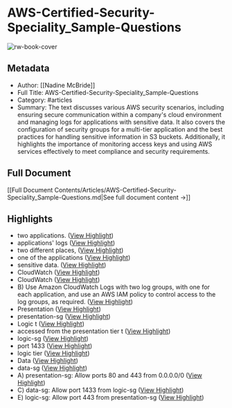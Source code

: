 # AWS-Certified-Security-Speciality_Sample-Questions

![rw-book-cover](https://readwise-assets.s3.amazonaws.com/media/reader/parsed_document_assets/294131109/UFcly_q0_48vfkj6B6Rwhk0ohxsduRxgONYF9pEn--4-cove_8tCJ6WR.png)

## Metadata
- Author: [[Nadine McBride]]
- Full Title: AWS-Certified-Security-Speciality_Sample-Questions
- Category: #articles
- Summary: The text discusses various AWS security scenarios, including ensuring secure communication within a company's cloud environment and managing logs for applications with sensitive data. It also covers the configuration of security groups for a multi-tier application and the best practices for handling sensitive information in S3 buckets. Additionally, it highlights the importance of monitoring access keys and using AWS services effectively to meet compliance and security requirements.

## Full Document
[[Full Document Contents/Articles/AWS-Certified-Security-Speciality_Sample-Questions.md|See full document content →]]

## Highlights
- two applications. ([View Highlight](https://read.readwise.io/read/01jrzte0jzr5w1w0ztt6jhhpke))
- applications' logs ([View Highlight](https://read.readwise.io/read/01jrztmaw0cvxtbgv7mwbnd19z))
- two different places, ([View Highlight](https://read.readwise.io/read/01jrztmf6hytswfw8xbwczbjje))
- one of the applications ([View Highlight](https://read.readwise.io/read/01jrztpbhcgekkaph6s95a8e7h))
- sensitive data. ([View Highlight](https://read.readwise.io/read/01jrztpeax8p9r9ztg7pmfvtdw))
- CloudWatch ([View Highlight](https://read.readwise.io/read/01jrztq6qej8ww5nrmr66h4e13))
- CloudWatch ([View Highlight](https://read.readwise.io/read/01jrztyd7bzpw0vwrredsa70kp))
- B) Use Amazon CloudWatch Logs with two log groups, with one for each application, and use an AWS IAM policy to control access to the log groups, as required. ([View Highlight](https://read.readwise.io/read/01jrzvh271czs3cv2kez92dpjt))
- Presentation ([View Highlight](https://read.readwise.io/read/01js1gad8k6cgj0rm45x6e991s))
- presentation-sg ([View Highlight](https://read.readwise.io/read/01js1gajqda7zsvpabtqdmjnvs))
- Logic t ([View Highlight](https://read.readwise.io/read/01js1gaf1qdra7hpj52nrrxnf3))
- accessed from the presentation tier t ([View Highlight](https://read.readwise.io/read/01js1gb3sznbcqjbj67vb7e6yy))
- logic-sg ([View Highlight](https://read.readwise.io/read/01js1gam8c3r33s343dqss921h))
- port 1433 ([View Highlight](https://read.readwise.io/read/01js1g9mq9vagbgnpd52pxwtrq))
- logic tier ([View Highlight](https://read.readwise.io/read/01js1g9ysenqm0ez7cq7xgqssy))
- Data ([View Highlight](https://read.readwise.io/read/01js1gagqw1hyrx4agh68gy73r))
- data-sg ([View Highlight](https://read.readwise.io/read/01js1g9hnw5get20jfs6t98ghb))
- A) presentation-sg: Allow ports 80 and 443 from 0.0.0.0/0 ([View Highlight](https://read.readwise.io/read/01js1g77cqmb7108876xnds1q3))
- C) data-sg: Allow port 1433 from logic-sg ([View Highlight](https://read.readwise.io/read/01js1ga3xtnqvqa8ryn65demne))
- E) logic-sg: Allow port 443 from presentation-sg ([View Highlight](https://read.readwise.io/read/01js1gba2vj1ycrjy9xtx45bvn))
